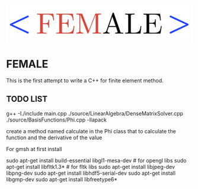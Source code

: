 
![alt text](https://github.com/dpettas/FEMALE/blob/master/Logo.png)
# FEMALE

This is the first attempt to write a C++ for finite element method.

## TODO LIST

g++ -I./include main.cpp ./source/LinearAlgebra/DenseMatrixSolver.cpp  ./source/BasisFunctions/Phi.cpp  -llapack

create a method named calculate in the Phi class that to calculate the function and the derivative of the value

For gmsh at first install 

sudo apt-get install build-essential libgl1-mesa-dev # for opengl libs
sudo apt-get install libfltk1.3*                     # for fltk libs
sudo apt-get install libjpeg-dev libpng-dev 
sudo apt-get install libhdf5-serial-dev
sudo apt-get install libgmp-dev
sudo apt-get install libfreetype6*
